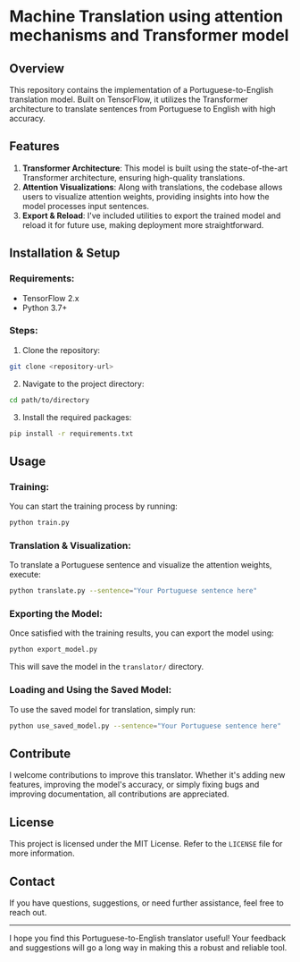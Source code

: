# Machine Translation using attention mechanisms and Transformer model

## Overview

This repository contains the implementation of a Portuguese-to-English translation model. Built on TensorFlow, it utilizes the Transformer architecture to translate sentences from Portuguese to English with high accuracy.

## Features

1. **Transformer Architecture**: This model is built using the state-of-the-art Transformer architecture, ensuring high-quality translations.
2. **Attention Visualizations**: Along with translations, the codebase allows users to visualize attention weights, providing insights into how the model processes input sentences.
3. **Export & Reload**: I've included utilities to export the trained model and reload it for future use, making deployment more straightforward.

## Installation & Setup

### Requirements:

- TensorFlow 2.x
- Python 3.7+

### Steps:

1. Clone the repository:
```bash
git clone <repository-url>
```

2. Navigate to the project directory:
```bash
cd path/to/directory
```

3. Install the required packages:
```bash
pip install -r requirements.txt
```

## Usage

### Training:

You can start the training process by running:
```bash
python train.py
```

### Translation & Visualization:

To translate a Portuguese sentence and visualize the attention weights, execute:
```bash
python translate.py --sentence="Your Portuguese sentence here"
```

### Exporting the Model:

Once satisfied with the training results, you can export the model using:
```bash
python export_model.py
```

This will save the model in the `translator/` directory.

### Loading and Using the Saved Model:

To use the saved model for translation, simply run:
```bash
python use_saved_model.py --sentence="Your Portuguese sentence here"
```

## Contribute

I welcome contributions to improve this translator. Whether it's adding new features, improving the model's accuracy, or simply fixing bugs and improving documentation, all contributions are appreciated.

## License

This project is licensed under the MIT License. Refer to the `LICENSE` file for more information.

## Contact

If you have questions, suggestions, or need further assistance, feel free to reach out.

---

I hope you find this Portuguese-to-English translator useful! Your feedback and suggestions will go a long way in making this a robust and reliable tool.
